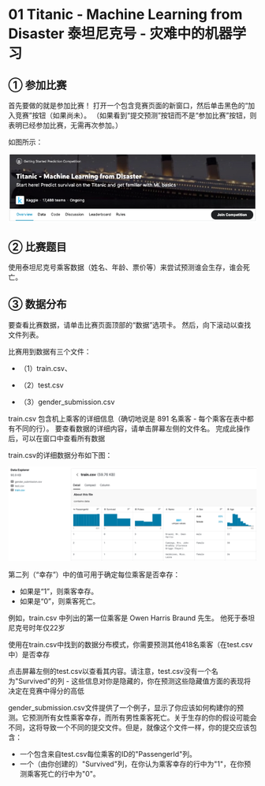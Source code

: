 # 01 Titanic - Machine Learning from Disaster  泰坦尼克号 - 灾难中的机器学习

## ① 参加比赛
首先要做的就是参加比赛！ 打开一个包含竞赛页面的新窗口，然后单击黑色的“加入竞赛”按钮（如果尚未）。 （如果看到“提交预测”按钮而不是“参加比赛”按钮，则表明已经参加比赛，无需再次参加。）

如图所示：

![Alt text](07cskyU.png)

## ② 比赛题目

使用泰坦尼克号乘客数据（姓名、年龄、票价等）来尝试预测谁会生存，谁会死亡。

## ③ 数据分布

要查看比赛数据，请单击比赛页面顶部的“数据”选项卡。 然后，向下滚动以查找文件列表。

比赛用到数据有三个文件：

- （1）train.csv、

- （2）test.csv 

- （3）gender_submission.csv

train.csv 包含机上乘客的详细信息（确切地说是 891 名乘客 - 每个乘客在表中都有不同的行）。 要查看数据的详细内容，请单击屏幕左侧的文件名。 完成此操作后，可以在窗口中查看所有数据

train.csv的详细数据分布如下图：

![Alt text](cYsdt0n.png)

第二列（“幸存”）中的值可用于确定每位乘客是否幸存：

- 如果是“1”，则乘客幸存。
- 如果是“0”，则乘客死亡。

例如，train.csv 中列出的第一位乘客是 Owen Harris Braund 先生。 他死于泰坦尼克号时年仅22岁

使用在train.csv中找到的数据分布模式，你需要预测其他418名乘客（在test.csv中）是否幸存

点击屏幕左侧的test.csv以查看其内容。请注意，test.csv没有一个名为"Survived"的列 - 这些信息对你是隐藏的，你在预测这些隐藏值方面的表现将决定在竞赛中得分的高低

gender_submission.csv文件提供了一个例子，显示了你应该如何构建你的预测。它预测所有女性乘客幸存，而所有男性乘客死亡。关于生存的你的假设可能会不同，这将导致一个不同的提交文件。但是，就像这个文件一样，你的提交应该包含：

- 一个包含来自test.csv每位乘客的ID的"PassengerId"列。
- 一个（由你创建的）"Survived"列，在你认为乘客幸存的行中为"1"，在你预测乘客死亡的行中为"0"。

